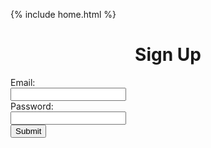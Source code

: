  {% include home.html %}
 <h1 style = "text-align: center">Sign Up</h1>

  <form method="POST" id="createuser">
    <label for = "email" class = "label-1">Email:</label><br>
    <input type = "text" id = "email" name = "email" class = "input-1"><br>
    <label for = "password" class = "label-1">Password:</label><br>
    <input type = "password" id = "password" name = "password" class = "input-1"><br>
    <input value="Submit" type="submit" class="button"/>
  <form>


  

<script>

      function inputper(event) {
        event.preventDefault();

        const data = new FormData(event.target);

        const urldata = new URLSearchParams(data).toString();
        fetch("https://everittcheng.tk/api/login/post/?" + urldata, {
          method: "POST",
          mode: "no-cors",
          headers: {
            "Content-Type": "application/json"
          }
        })
        
      }

      const make = document.getElementById("createuser");
      make.addEventListener("submit", inputper);


  const userz = document.getElementById("personlist");


  const url = "https://everittcheng.tk/api/login/";

  const options = {
      method: 'GET', 
      mode: 'cors', 
      cache: 'default', 
      credentials: 'omit', 
      headers: {
      'Content-Type': 'application/json'
      },
  };


</script>